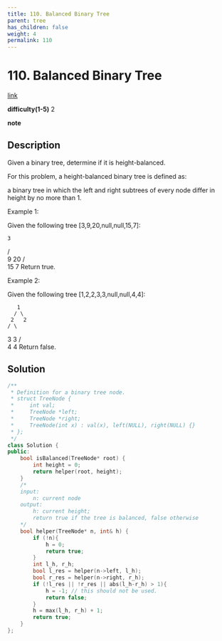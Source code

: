 ```yaml
---
title: 110. Balanced Binary Tree
parent: tree
has_children: false
weight: 4
permalink: 110
---
```

# 110. Balanced Binary Tree
[link](https://leetcode.com/problems/balanced-binary-tree/)

**difficulty(1-5)**
2

**note**

## Description
Given a binary tree, determine if it is height-balanced.

For this problem, a height-balanced binary tree is defined as:

a binary tree in which the left and right subtrees of every node differ in height by no more than 1.

 

Example 1:

Given the following tree [3,9,20,null,null,15,7]:

    3
   / \
  9  20
    /  \
   15   7
Return true.

Example 2:

Given the following tree [1,2,2,3,3,null,null,4,4]:

       1
      / \
     2   2
    / \
   3   3
  / \
 4   4
Return false.

## Solution
```c++
/**
 * Definition for a binary tree node.
 * struct TreeNode {
 *     int val;
 *     TreeNode *left;
 *     TreeNode *right;
 *     TreeNode(int x) : val(x), left(NULL), right(NULL) {}
 * };
 */
class Solution {
public:
    bool isBalanced(TreeNode* root) {
        int height = 0;
        return helper(root, height);
    }
    /*
    input:
        n: current node
    output: 
        h: current height;
        return true if the tree is balanced, false otherwise
    */
    bool helper(TreeNode* n, int& h) {
        if (!n){
            h = 0;
            return true;
        }
        int l_h, r_h;
        bool l_res = helper(n->left, l_h);
        bool r_res = helper(n->right, r_h);
        if (!l_res || !r_res || abs(l_h-r_h) > 1){
            h = -1; // this should not be used.
            return false;
        }
        h = max(l_h, r_h) + 1;
        return true;
    }
};
```
